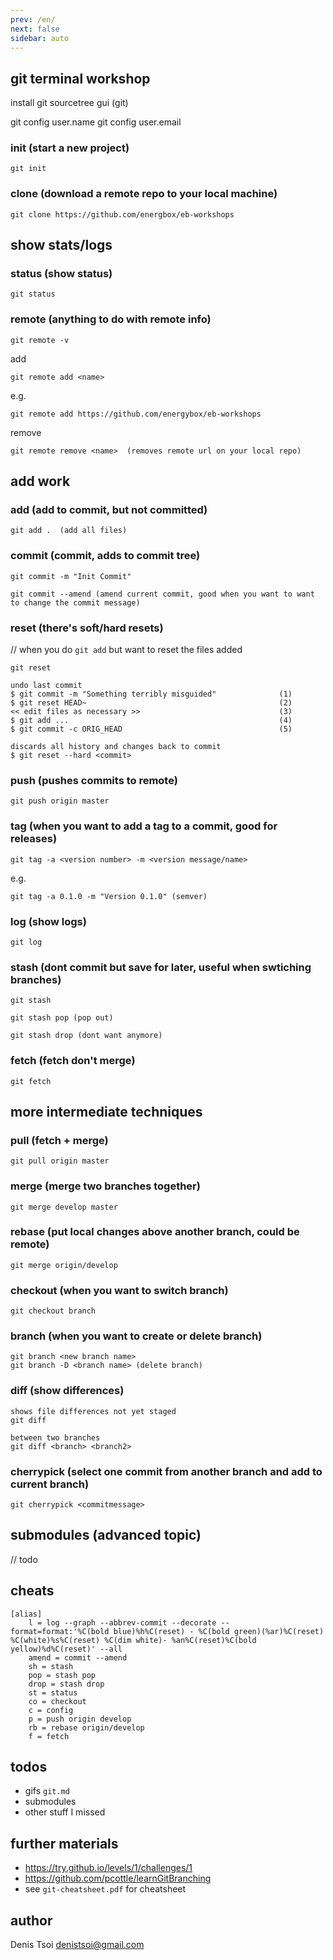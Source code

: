```yaml
---
prev: /en/
next: false
sidebar: auto
---
```


## git terminal workshop

install git
sourcetree gui (git)

git config user.name <name>
git config user.email <email>

### init (start a new project)
```
git init
```
### clone (download a remote repo to your local machine)
```
git clone https://github.com/energbox/eb-workshops
```

## show stats/logs

### status (show status)
```
git status
```

### remote (anything to do with remote info)
```
git remote -v
```

add
```
git remote add <name> 
```

e.g.
```
git remote add https://github.com/energybox/eb-workshops
```

remove
```
git remote remove <name>  (removes remote url on your local repo)
```
## add work

### add (add to commit, but not committed)
```
git add .  (add all files)
```

### commit (commit, adds to commit tree)

```
git commit -m "Init Commit"
```
```
git commit --amend (amend current commit, good when you want to want to change the commit message)
```

### reset (there's soft/hard resets)
// when you do `git add` but want to reset the files added
```
git reset 
```

```
undo last commit
$ git commit -m "Something terribly misguided"              (1)
$ git reset HEAD~                                           (2)
<< edit files as necessary >>                               (3)
$ git add ...                                               (4)
$ git commit -c ORIG_HEAD                                   (5)
```

```
discards all history and changes back to commit
$ git reset --hard <commit>
```

### push (pushes commits to remote)
```
git push origin master
```

### tag (when you want to add a tag to a commit, good for releases)

```
git tag -a <version number> -m <version message/name>
```

e.g. 
```
git tag -a 0.1.0 -m "Version 0.1.0" (semver)
```

### log (show logs)
```
git log
```

### stash (dont commit but save for later, useful when swtiching branches)

```
git stash

```
```
git stash pop (pop out)
```

```
git stash drop (dont want anymore)
```

### fetch (fetch don't merge)
```
git fetch 
```

## more intermediate techniques

### pull (fetch + merge)
```
git pull origin master 
```

### merge (merge two branches together)
```
git merge develop master
```

### rebase (put local changes above another branch, could be remote)
```
git merge origin/develop
```

### checkout (when you want to switch branch)
```
git checkout branch 
```

### branch (when you want to create or delete branch)
```
git branch <new branch name>
git branch -D <branch name> (delete branch)
```


### diff (show differences)

```
shows file differences not yet staged
git diff
```

```
between two branches
git diff <branch> <branch2>
```

### cherrypick (select one commit from another branch and add to current branch)

```
git cherrypick <commitmessage> 
```

## submodules (advanced topic)
// todo


## cheats
```
[alias]
	l = log --graph --abbrev-commit --decorate --format=format:'%C(bold blue)%h%C(reset) - %C(bold green)(%ar)%C(reset) %C(white)%s%C(reset) %C(dim white)- %an%C(reset)%C(bold yellow)%d%C(reset)' --all
	amend = commit --amend
	sh = stash
	pop = stash pop
	drop = stash drop
	st = status
	co = checkout
	c = config
	p = push origin develop
	rb = rebase origin/develop
	f = fetch
```

## todos
- gifs `git.md`
- submodules
- other stuff I missed

## further materials

- https://try.github.io/levels/1/challenges/1  
- https://github.com/pcottle/learnGitBranching  
- see `git-cheatsheet.pdf` for cheatsheet  

## author
Denis Tsoi <denistsoi@gmail.com>